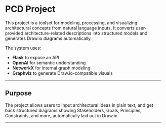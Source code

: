 # PCD Project

This project is a toolset for modeling, processing, and visualizing architectural concepts from natural language inputs. It converts user-provided architecture-related descriptions into structured models and generates Draw.io diagrams automatically.

The system uses:
- **Flask** to expose an API  
- **OpenAI** for semantic understanding  
- **NetworkX** for internal graph modeling  
- **Graphviz** to generate Draw.io-compatible visuals

---

## Purpose

The project allows users to input architectural ideas in plain text, and get back structured diagrams showing Stakeholders, Goals, Principles, Constraints, and more, automatically laid out in Draw.io.

---
